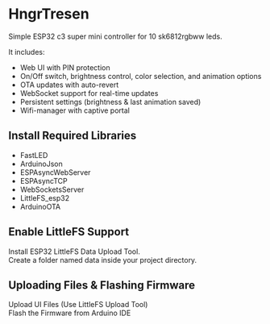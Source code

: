 # HngrTresen

Simple ESP32 c3 super mini controller for 10 sk6812rgbww leds.

It includes:
- Web UI with PIN protection
- On/Off switch, brightness control, color selection, and animation options
- OTA updates with auto-revert
- WebSocket support for real-time updates
- Persistent settings (brightness & last animation saved)
- Wifi-manager with captive portal

## Install Required Libraries

+ FastLED
+ ArduinoJson
+ ESPAsyncWebServer
+ ESPAsyncTCP
+ WebSocketsServer
+ LittleFS_esp32
+ ArduinoOTA

## Enable LittleFS Support

Install ESP32 LittleFS Data Upload Tool.\
Create a folder named data inside your project directory. 

## Uploading Files & Flashing Firmware

Upload UI Files (Use LittleFS Upload Tool)\
Flash the Firmware from Arduino IDE
